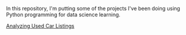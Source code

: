 In this repository, I'm putting some of the projects I've been doing using Python programming for data science learning.

[Analyzing Used Car Listings](https://github.com/Chaoukib/Python/blob/master/notebook_autos.ipynb)



